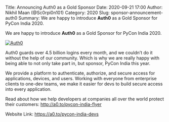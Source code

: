 Title: Announcing Auth0 as a Gold Sponsor
Date: 2020-09-21 17:00
Author: Nikhil Maan (@Sc0rpi0n101)
Category: 2020
Slug: sponsor-announcement-auth0
Summary: We are happy to introduce **Auth0** as a Gold Sponsor for PyCon India 2020. 

We are happy to introduce **Auth0** as a Gold Sponsor for PyCon India 2020.

[![Auth0](https://in.pycon.org/2020/assets/images/sponsors/auth0.png)](https://a0.to/pycon-india-devs)

Auth0 guards over 4.5 billion logins every month, and we couldn’t do it without the help of our community. Which is why we are really happy with being able to not only take part in, but sponsor, PyCon India this year.

We provide a platform to authenticate, authorize, and secure access for applications, devices, and users. Working with everyone from enterprise clients to one-dev teams, we make it easier for devs to build secure access into every application.

Read about how we help developers at companies all over the world protect their customers: <http://a0.to/pycon-india-flyer>

Website Link: <https://a0.to/pycon-india-devs>